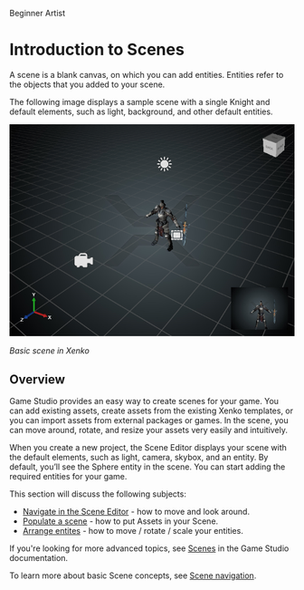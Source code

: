 <span class="label label-doc-level">Beginner</span>
<span class="label label-doc-audience">Artist</span>

# Introduction to Scenes

A scene is a blank canvas, on which you can add entities. Entities refer to the objects that you added to your scene. 

The following image displays a sample scene with a single Knight and default elements, such as light, background, and other default entities.

   ![Basic scene in Xenko](media/scene-creation-basic-scene-in-xenko.png)

   _Basic scene in Xenko_

## Overview

Game Studio provides an easy way to create scenes for your game. You can add existing assets, create assets from the existing Xenko templates, or you can import assets from external packages or games. In the scene, you can move around, rotate, and resize your assets very easily and intuitively.

When you create a new project, the Scene Editor displays your scene with the default elements, such as light, camera, skybox, and an entity. By default, you’ll see the Sphere entity in the scene. You can start adding the required entities for your game.

This section will discuss the following subjects:

* [Navigate in the Scene Editor](navigate-in-the-editor.md) - how to move and look around.
* [Populate a scene](populate-a-scene.md) - how to put Assets in your Scene.
* [Arrange entites](arrange-entities.md) - how to move / rotate / scale your entities.

If you're looking for more advanced topics, see [Scenes](/manual/game-studio/scenes.md) in the Game Studio documentation.

To learn more about basic Scene concepts, see [Scene navigation](navigate-in-the-editor.md).
